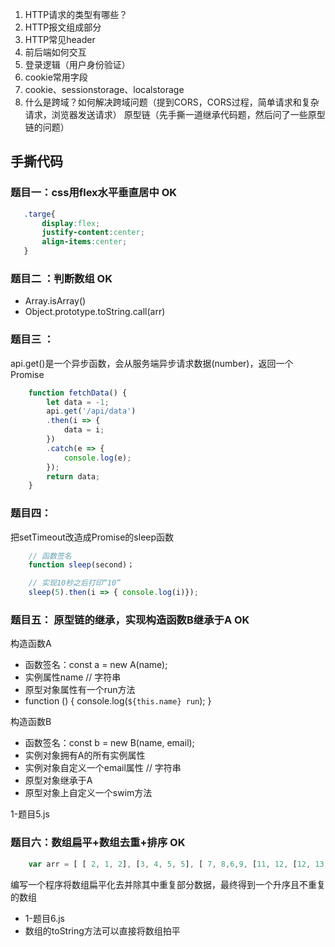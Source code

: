 1. HTTP请求的类型有哪些？
2. HTTP报文组成部分
3. HTTP常见header
4. 前后端如何交互
5. 登录逻辑（用户身份验证）
6. cookie常用字段
7. cookie、sessionstorage、localstorage
8. 什么是跨域？如何解决跨域问题（提到CORS，CORS过程，简单请求和复杂请求，浏览器发送请求）
原型链（先手撕一道继承代码题，然后问了一些原型链的问题）

## 手撕代码

### 题目一：css用flex水平垂直居中       OK
 ```css
    .targe{
        display:flex;
        justify-content:center;
        align-items:center;
    }
 ```

### 题目二 ：判断数组    OK
 - Array.isArray()
 - Object.prototype.toString.call(arr)

### 题目三 ： 
api.get()是一个异步函数，会从服务端异步请求数据(number)，返回一个Promise
```js
    function fetchData() {
        let data = -1;
        api.get('/api/data')
        .then(i => {
            data = i;
        })
        .catch(e => {
            console.log(e);
        });
        return data;
    }
```

### 题目四： 
把setTimeout改造成Promise的sleep函数
```js
    // 函数签名
    function sleep(second)；

    // 实现10秒之后打印“10”
    sleep(5).then(i => { console.log(i)});
```

### 题目五： 原型链的继承，实现构造函数B继承于A     OK
构造函数A
- 函数签名：const a = new A(name);
- 实例属性name  // 字符串
- 原型对象属性有一个run方法
- function () { console.log(`${this.name} run`); }

构造函数B
- 函数签名：const b = new B(name, email);
- 实例对象拥有A的所有实例属性
- 实例对象自定义一个email属性  // 字符串
- 原型对象继承于A
- 原型对象上自定义一个swim方法

1-题目5.js

### 题目六：数组扁平+数组去重+排序    OK
```js
    var arr = [ [ 2, 1, 2], [3, 4, 5, 5], [ 7, 8,6,9, [11, 12, [12, 13, [14] ] ] ], 10];
```

编写一个程序将数组扁平化去并除其中重复部分数据，最终得到一个升序且不重复的数组
 - 1-题目6.js
 - 数组的toString方法可以直接将数组拍平